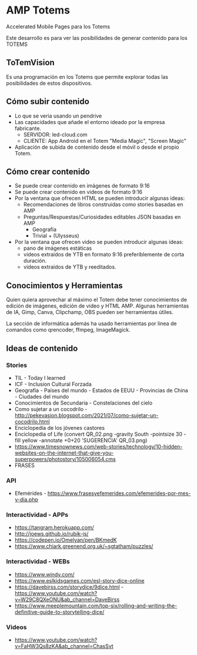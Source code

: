 # AMP Totems
Accelerated Mobile Pages para los Totems

Este desarrollo es para ver las posibilidades de generar contenido para los TOTEMS


## ToTemVision

Es una programación en los Totems que permite explorar todas las posibilidades de estos dispositivos.


## Cómo subir contenido

- Lo que se veria usando un pendrive
- Las capacidades que añade el entorno ideado por la empresa fabricante.
    - SERVIDOR: led-cloud.com
    - CLIENTE: App Android en el Totem "Media Magic", "Screen Magic"
- Aplicación de subida de contenido desde el móvil o desde el propio Totem.


## Cómo crear contenido

- Se puede crear contenido en imágenes de formato 9:16
- Se puede crear contenido en videos de formato 9:16
- Por la ventana que ofrecen HTML se pueden introducir algunas ideas:
    - Recomendaciones de libros construidas como stories basadas en AMP
    - Preguntas/Respuestas/Curiosidades editables JSON basadas en AMP
        - Geografía
        - Trivial + (Ulysseus)
- Por la ventana que ofrecen video se pueden introducir algunas ideas:
    - pano de imágenes estáticas
    - videos extraidos de YTB en formato 9:16 preferiblemente de corta duración.
    - videos extraidos de YTB y reeditados.


## Conocimientos y Herramientas

Quien quiera aprovechar al máximo el Totem debe tener conocimientos de edición de imágenes, edición de video y HTML AMP.
Algunas herramientas de IA, Gimp, Canva, Clipchamp, OBS pueden ser herramientas útiles.

La sección de informática además ha usado herramientas por linea de comandos como qrencoder, ffmpeg, ImageMagick.



## Ideas de contenido

### Stories
- TIL - Today I learned
- ICF - Inclusion Cultural Forzada
- Geografía - Países del mundo - Estados de EEUU - Provincias de China - Ciudades del mundo
- Conocimientos de Secundaria - Constelaciones del cielo
- Como sujetar a un cocodrilo - http://pekevasion.blogspot.com/2021/07/como-sujetar-un-cocodrilo.html
- Enciclopedia de los jóvenes castores
- Enciclopedia of Life (convert QR_02.png -gravity South -pointsize 30 -fill yellow -annotate +0+20 'SUGERENCIA' QR_03.png)
- https://www.timesnownews.com/web-stories/technology/10-hidden-websites-on-the-internet-that-give-you-superpowers/photostory/105006054.cms
- FRASES

### API
- Efemérides - https://www.frasesyefemerides.com/efemerides-por-mes-y-dia.php

### Interactividad - APPs
- https://tangram.herokuapp.com/
- http://joews.github.io/rubik-js/
- https://codepen.io/Omelyan/pen/BKmedK
- https://www.chiark.greenend.org.uk/~sgtatham/puzzles/



### Interactividad - WEBs
- https://www.windy.com/
- https://www.eslkidsgames.com/esl-story-dice-online
- https://davebirss.com/storydice/9dice.html - https://www.youtube.com/watch?v=W29C8QXeONU&ab_channel=DaveBirss
- https://www.meeplemountain.com/top-six/rolling-and-writing-the-definitive-guide-to-storytelling-dice/

### Videos
- https://www.youtube.com/watch?v=FaHW3Qs8zKA&ab_channel=ChasSvt


